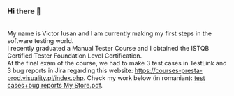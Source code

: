 ### Hi there 👋

  <br> My name is Victor Iusan and I am currently making my first steps in the software testing world. <br />
  I recently graduated a Manual Tester Course and I obtained the ISTQB Certified Tester Foundation Level Certification. <br />
  At the final exam of the course, we had to make 3 test cases in TestLink and 3 bug reports in Jira regarding this website: https://courses-presta-prod.visuality.pl/index.php.
  Check my work below (in romanian): [test cases+bug reports My Store.pdf](https://github.com/victor-iusan/victor-iusan/files/9792182/test.cases%2Bbug.reports.My.Store.pdf).

